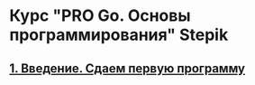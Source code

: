 # Курс "PRO Go. Основы программирования" Stepik

## [1. Введение. Сдаем первую программу](/1_3_1/main.go)